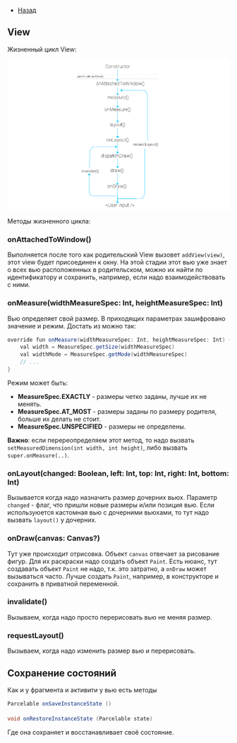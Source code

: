 - [Назад](/./android.md)

## View

Жизненный цикл View:

![](/./img/view01.png)

Методы жизненного цикла:

### onAttachedToWindow()

Выполняется после того как родительский View вызовет `addView(view)`, этот view будет присоединен к окну. На этой стадии этот вью уже знает о всех вью расположенных в родительском, можно их найти по идентификатору и сохранить, например, если надо взаимодействовать с ними.

### onMeasure(widthMeasureSpec: Int, heightMeasureSpec: Int)

Вью определяет свой размер. В приходящих параметрах зашифровано значение и режим. Достать из можно так:
```java
override fun onMeasure(widthMeasureSpec: Int, heightMeasureSpec: Int) {
    val width = MeasureSpec.getSize(widthMeasureSpec)
    val widthMode = MeasureSpec.getMode(widthMeasureSpec)
    // ...
}

```
Режим может быть:
- **MeasureSpec.EXACTLY** - размеры четко заданы, лучше их не менять.
- **MeasureSpec.AT_MOST** - размеры заданы по размеру родителя, больше их делать не стоит.
- **MeasureSpec.UNSPECIFIED** - размеры не определены.

**Важно**: если перереопределяем этот метод, то надо вызвать `setMeasuredDimension(int width, int height)`, либо вызвать `super.onMeasure(..)`.

### onLayout(changed: Boolean, left: Int, top: Int, right: Int, bottom: Int)

Вызывается когда надо назначить размер дочерних вьюх. Параметр `changed` - флаг, что пришли новые размеры и/или позиция вью.
Если используюется кастомная вью с дочерними вьюхами, то тут надо вызвать `layout()` у дочерних.

### onDraw(canvas: Canvas?)

Тут уже происходит отрисовка. Объект `canvas` отвечает за рисование фигур. Для их раскраски надо создать объект `Paint`. Есть нюанс, тут создавать объект `Paint` не надо, т.к. это затратно, а `onDraw` может вызываться часто. Лучше создать `Paint`, например, в конструкторе и сохранить в приватной переменной.

### invalidate()

Вызываем, когда надо просто перерисовать вью не меняя размер.

### requestLayout()

Вызываем, когда надо изменить размер вью и перерисовать.

## Сохранение состояний

Как и у фрагмента и активити у вью есть методы

```java
Parcelable onSaveInstanceState ()

void onRestoreInstanceState (Parcelable state)
```

Где она сохраняет и восстанавливает своё состояние.
